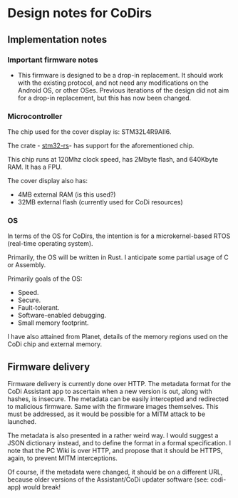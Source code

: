 Design notes for CoDirs
==============================================================

## Implementation notes

### Important firmware notes

- This firmware is designed to be a drop-in replacement. It should work with the
  existing protocol, and not need any modifications on the Android OS, or other
  OSes. Previous iterations of the design did not aim for a drop-in replacement,
  but this has now been changed.

### Microcontroller

The chip used for the cover display is: STM32L4R9AII6.

The crate - [stm32-rs][]- has support for the aforementioned chip.

This chip runs at 120Mhz clock speed, has 2Mbyte flash, and 640Kbyte
RAM. It has a FPU.

The cover display also has:

- 4MB external RAM (is this used?)
- 32MB external flash (currently used for CoDi resources)

### OS

In terms of the OS for CoDirs, the intention is for a microkernel-based RTOS
(real-time operating system).

Primarily, the OS will be written in Rust. I anticipate some partial usage of C
or Assembly.


Primarily goals of the OS:

- Speed.
- Secure.
- Fault-tolerant.
- Software-enabled debugging.
- Small memory footprint.

I have also attained from Planet, details of the memory regions used on the CoDi
chip and external memory.

## Firmware delivery

Firmware delivery is currently done over HTTP. The metadata format for
the CoDi Assistant app to ascertain when a new version is out, along
with hashes, is insecure. The metadata can be easily intercepted and
redirected to malicious firmware. Same with the firmware images
themselves. This must be addressed, as it would be possible for a MITM
attack to be launched.

The metadata is also presented in a rather weird way. I would suggest
a JSON dictionary instead, and to define the format in a formal
specification. I note that the PC Wiki is over HTTP, and propose that
it should be HTTPS, again, to prevent MITM interceptions.

Of course, if the metadata were changed, it should be on a different URL,
because older versions of the Assistant/CoDi updater software (see: codi-app)
would break!

[stm32-rs]: https://github.com/stm32-rs/stm32-rs
